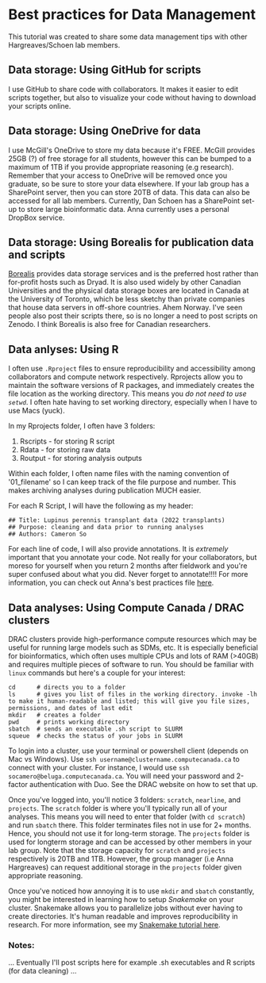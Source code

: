 # Best practices for Data Management

This tutorial was created to share some data management tips with other Hargreaves/Schoen lab members. 

## Data storage: Using GitHub for scripts

I use GitHub to share code with collaborators. It makes it easier to edit scripts together, but also to visualize your code without having to download your scripts online. 



## Data storage: Using OneDrive for data

I use McGill's OneDrive to store my data because it's FREE. McGill provides 25GB (?) of free storage for all students, however this can be bumped to a maximum of 1TB if you provide appropriate reasoning (e.g research). Remember that your access to OneDrive will be removed once you graduate, so be sure to store your data elsewhere. If your lab group has a SharePoint server, then you can store 20TB of data. This data can also be accessed for all lab members. Currently, Dan Schoen has a SharePoint set-up to store large bioinformatic data. Anna currently uses a personal DropBox service.



## Data storage: Using Borealis for publication data and scripts

[Borealis](https://borealisdata.ca/) provides data storage services and is the preferred host rather than for-profit hosts such as Dryad. It is also used widely by other Canadian Universities and the physical data storage boxes are located in Canada at the University of Toronto, which be less sketchy than private companies that house data servers in off-shore countries. Ahem Norway. I've seen people also post their scripts there, so is no longer a need to post scripts on Zenodo. I think Borealis is also free for Canadian researchers.

## Data anlyses: Using R

I often use `.Rproject` files to ensure reproducibility and accessibility among collaborators and compute network respectively. Rprojects allow you to maintain the software versions of R packages, and immediately creates the file location as the working directory. This means you *do not need to use `setwd`*. I often hate having to set working directory, especially when I have to use Macs (yuck). 

In my Rprojects folder, I often have 3 folders:

1. Rscripts   - for storing R script
2.  Rdata      - for storing raw data
3.   Routput    - for storing analysis outputs

Within each folder, I often name files with the naming convention of '01_filename' so I can keep track of the file purpose and number. This makes archiving analyses during publication MUCH easier.

For each R Script, I will have the following as my header:

```
## Title: Lupinus perennis transplant data (2022 transplants)
## Purpose: cleaning and data prior to running analyses
## Authors: Cameron So
```

For each line of code, I will also provide annotations. It is *extremely* important that you annotate your code. Not really for your collaborators, but moreso for yourself when you return 2 months after fieldwork and you're super confused about what you did. Never forget to annotate!!!! For more information, you can check out Anna's best practices file [here](https://12c7dc14-9b05-8320-8644-794d1c8f6407.filesusr.com/ugd/9e5dfc_93c3b3c3579a4a28a282fd382bafed98.pdf).



## Data analyses: Using Compute Canada / DRAC clusters

DRAC clusters provide high-performance compute resources which may be useful for running large models such as SDMs, etc. It is especially beneficial for bioinformatics, which often uses multiple CPUs and lots of RAM (>40GB) and requires multiple pieces of software to run. You should be familiar with `linux` commands but here's a couple for your interest:

```
cd      # directs you to a folder
ls      # gives you list of files in the working directory. invoke -lh to make it human-readable and listed; this will give you file sizes, permissions, and dates of last edit
mkdir   # creates a folder
pwd     # prints working directory
sbatch  # sends an executable .sh script to SLURM 
squeue  # checks the status of your jobs in SLURM
```

To login into a cluster, use your terminal or powershell client (depends on Mac vs Windows). Use `ssh username@clustername.computecanada.ca` to connect with your cluster. For instance, I would use `ssh socamero@beluga.computecanada.ca`. You will need your password and 2-factor authentication with Duo. See the DRAC website on how to set that up.

Once you've logged into, you'll notice 3 folders: `scratch`, `nearline`, and `projects`. The `scratch` folder is where you'll typically run all of your analyses. This means you will need to enter that folder (with `cd scratch`) and run `sbatch` there. This folder terminates files not in use for 2+ months. Hence, you should not use it for long-term storage. The `projects` folder is used for longterm storage and can be accessed by other members in your lab group. Note that the storage capacity for `scratch` and `projects` respectively is 20TB and 1TB. However, the group manager (i.e Anna Hargreaves) can request additional storage in the `projects` folder given appropriate reasoning.

Once you've noticed how annoying it is to use `mkdir` and `sbatch` constantly, you might be interested in learning how to setup *Snakemake* on your cluster. Snakemake allows you to parallelize jobs without ever having to create directories. It's human readable and improves reproducibility in research. For more information, see my [Snakemake tutorial here](https://github.com/socameron/snakemake-tutorial).


### Notes:

... Eventually I'll post scripts here for example .sh executables and R scripts (for data cleaning) ...

